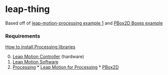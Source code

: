 # leap-thing

Based off of [leap-motion-processing example 1](https://github.com/voidplus/leap-motion-processing/tree/master/examples/e1_basic) and [PBox2D Boxes example](https://github.com/shiffman/PBox2D/tree/master/PBox2D/dist/pbox2d/examples/Boxes)

### Requirements

[How to install Processing libraries](http://wiki.processing.org/w/How_to_Install_a_Contributed_Library#Install_with_the_.22Add_Library....22_tool)

  0. [Leap Motion Controller](http://leapmotion.com/) (hardware)
  1. [Leap Motion Software](https://www.leapmotion.com/setup)
  2. [Processing](http://processing.org/)
    * [Leap Motion for Processing](https://github.com/voidplus/leap-motion-processing)
    * [PBox2D](https://github.com/shiffman/PBox2D)